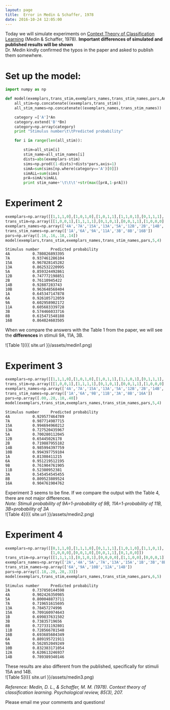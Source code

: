 ```yaml
---
layout: page
title:  Error in Medin & Schaffer, 1978
date: 2016-10-24 12:05:00
---
```



Today we will simulate experiments on [Context Theory of Classification Learning](http://groups.psych.northwestern.edu/medin/documents/MedinSchaffer1978PsychRev.pdf) (Medin & Schaffer, 1978).
**Important differences of simulated and published results will be shown**  
Dr. Medin kindly confirmed the typos in the paper and asked to publish them somewhere.

# Set up the model:


```python
import numpy as np

def model(exemplars,trans_stim,exemplars_names,trans_stim_names,pars,An,Bn):
    all_stim=np.concatenate((exemplars,trans_stim))
    all_stim_names=np.concatenate((exemplars_names,trans_stim_names))

    category =['A']*An
    category.extend('B'*Bn)
    category=np.array(category)
    print "Stimulus number\t\tPredicted probability"

    for i in range(len(all_stim)):

        stim=all_stim[i]
        stim_name=all_stim_names[i]
        dists=abs(exemplars-stim)
        sims=np.prod((1-dists)+dists*pars,axis=1)
        simA=sum(sims[np.where(category=='A')[0]])
        simALL=sum(sims)
        prA=simA/simALL
        print stim_name+'\t\t\t'+str(max([prA,1-prA]))
```

# Experiment 2


```python
exemplars=np.array([[1,1,1,0],[1,0,1,0],[1,0,1,1],[1,1,0,1],[0,1,1,1],[1,1,0,0],[0,1,1,0],[0,0,0,1],[0,0,0,0]])
trans_stim=np.array([[1,0,0,1],[1,1,1,1],[0,1,0,1],[0,0,1,1],[1,0,0,0],[0,0,1,0],[0,1,0,0]])
exemplars_names=np.array(['4A','7A','15A','13A','5A','12B','2B','14B','10B'])
trans_stim_names=np.array(['1A','6A','9A','11A','3B','8B','16B'])
pars=np.array([.16,.16,.18,.14])
model(exemplars,trans_stim,exemplars_names,trans_stim_names,pars,5,4)
```

    Stimulus number		Predicted probability
    4A			0.780826893395
    7A			0.937461286104
    15A			0.967828145282
    13A			0.862532220995
    5A			0.859324492861
    12B			0.747772198851
    2B			0.76110945422
    14B			0.92887283743
    10B			0.963648568404
    1A			0.645347147878
    6A			0.926105712059
    9A			0.602958902172
    11A			0.605683339728
    3B			0.574466033716
    8B			0.615471548188
    16B			0.864824603505


When we compare the answers with the Table 1 from the paper, we will see the **differences** in stimuli 9A, 11A, 3B.  

![Table 1]({{ site.url }}/assets/medin1.png)

# Experiment 3


```python
exemplars=np.array([[1,1,1,0],[1,0,1,0],[1,0,1,1],[1,1,0,1],[0,1,1,1],[1,1,0,0],[0,1,1,0],[0,0,0,1],[0,0,0,0]])
trans_stim=np.array([[1,0,0,1],[1,1,1,1],[0,1,0,1],[0,0,1,1],[1,0,0,0],[0,0,1,0],[0,1,0,0]])
exemplars_names=np.array(['4A','7A','15A','13A','5A','12B','2B','14B','10B'])
trans_stim_names=np.array(['1A','6A','9B','11B','3A','8B','16A'])
pars=np.array([.00,.20,.10,.40])
model(exemplars,trans_stim,exemplars_names,trans_stim_names,pars,5,4)
```

    Stimulus number		Predicted probability
    4A			0.929577464789
    7A			0.987714987715
    15A			0.994694960212
    13A			0.727520435967
    5A			0.700280112045
    12B			0.65445026178
    2B			0.719887955182
    14B			0.985994397759
    10B			0.994397759104
    1A			0.81308411215
    6A			0.951219512195
    9B			0.761904761905
    11B			0.52380952381
    3A			0.545454545455
    8B			0.809523809524
    16A			0.904761904762


Experiment 3 seems to be fine. If we compare the output with the Table 4, there are not major differences.  
*Note: Stimuli probability of 9A=1-probability of 9B, 11A=1-probability of 11B, 3B=probability of 3A*  
![Table 4]({{ site.url }}/assets/medin2.png)

# Experiment 4


```python
exemplars=np.array([[0,1,1,0],[1,1,1,0],[0,1,1,1],[1,0,1,0],[1,1,0,1],[1,0,1,1],[1,0,0,1],
                    [1,0,0,0],[0,0,1,0],[0,0,1,1],[0,1,0,0]])
trans_stim=np.array([[1,1,1,1],[0,1,0,1],[0,0,0,0],[1,1,0,0],[0,0,0,1]])
exemplars_names=np.array(['2A','4A','5A','7A','13A','15A','1B','3B','8B','11B','16B'])
trans_stim_names=np.array(['6A','9A','10B','12A','14B'])
pars=np.array([.18,.20,.28,.33])
model(exemplars,trans_stim,exemplars_names,trans_stim_names,pars,6,5)
```

    Stimulus number		Predicted probability
    2A			0.737850144598
    4A			0.902426350985
    5A			0.800048873711
    7A			0.719651615695
    13A			0.78457274996
    15A			0.709160974643
    1B			0.699837631502
    3B			0.73835719656
    8B			0.727331192801
    11B			0.728566781548
    16B			0.693685604349
    6A			0.889195721911
    9A			0.562852049249
    10B			0.832383171054
    12A			0.620613246937
    14B			0.789389340146


These results are also different from the published, specifically for stimuli 15A and 14B.  
![Table 5]({{ site.url }}/assets/medin3.png)

*Reference: Medin, D. L., & Schaffer, M. M. (1978). Context theory of classification learning. Psychological review, 85(3), 207.*

Please email me your comments and questions!

